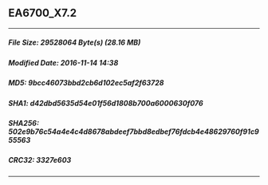 ## EA6700_X7.2
 * * *
##### File Size: 29528064 Byte(s) (28.16 MB)
##### Modified Date: 2016-11-14 14:38
##### MD5: 9bcc46073bbd2cb6d102ec5af2f63728
##### SHA1: d42dbd5635d54e01f56d1808b700a6000630f076
##### SHA256: 502e9b76c54a4e4c4d8678abdeef7bbd8edbef76fdcb4e48629760f91c955563
##### CRC32: 3327e603
* * *